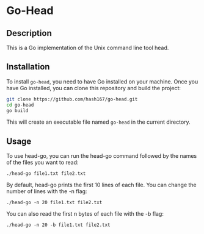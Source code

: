 # Go-Head

## Description

This is a Go implementation of the Unix command line tool head.

## Installation

To install `go-head`, you need to have Go installed on your machine. Once you have Go installed, you can clone this repository and build the project:

```bash
git clone https://github.com/hash167/go-head.git
cd go-head
go build
```
This will create an executable file named `go-head` in the current directory.

## Usage

To use head-go, you can run the head-go command followed by the names of the files you want to read:

```
./head-go file1.txt file2.txt
```

By default, head-go prints the first 10 lines of each file. You can change the number of lines with the -n flag:

```
./head-go -n 20 file1.txt file2.txt
```

You can also read the first n bytes of each file with the -b flag:

```
./head-go -n 20 -b file1.txt file2.txt
```

